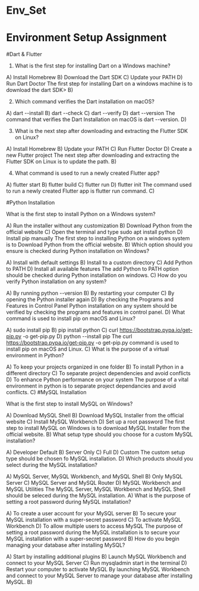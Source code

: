 # Env_Set

# Environment Setup Assignment

#Dart & Flutter

1. What is the first step for installing Dart on a Windows machine?

A) Install Homebrew
B) Download the Dart SDK
C) Update your PATH
D) Run Dart Doctor
The first step for installing Dart on a windows machine is to download the dart SDK>
B)

2. Which command verifies the Dart installation on macOS?

A) dart --install
B) dart --check
C) dart --verify
D) dart --version
The command that verifies the Dart Installation on macOS is dart --version.
D)

3. What is the next step after downloading and extracting the Flutter SDK on Linux?

A) Install Homebrew
B) Update your PATH
C) Run Flutter Doctor
D) Create a new Flutter project
The next step after downloading and extracting the Flutter SDK on Linux is to update the path.
B)

4. What command is used to run a newly created Flutter app?

A) flutter start
B) flutter build
C) flutter run
D) flutter init
The command used to run a newly created Flutter app is flutter run command.
C)

#Python Installation

What is the first step to install Python on a Windows system?

A) Run the installer without any customization
B) Download Python from the official website
C) Open the terminal and type sudo apt install python
D) Install pip manually
The first step to installing Python on a windows system is to Download Python from the official website.
B)
Which option should you ensure is checked during Python installation on Windows?

A) Install with default settings
B) Install to a custom directory
C) Add Python to PATH
D) Install all available features
The add Python to PATH option should be checked during Python installation on windows.
C)
How do you verify Python installation on any system?

A) By running python --version
B) By restarting your computer
C) By opening the Python installer again
D) By checking the Programs and Features in Control Panel
Python installation on any system should be verified by checking the programs and features in control panel.
D)
What command is used to install pip on macOS and Linux?

A) sudo install pip
B) pip install python
C) curl https://bootstrap.pypa.io/get-pip.py -o get-pip.py
D) python --install pip
The curl https://bootstrap.pypa.io/get-pip.py -o get-pip.py command is used to install pip on macOS and Linux.
C)
What is the purpose of a virtual environment in Python?

A) To keep your projects organized in one folder
B) To install Python in a different directory
C) To separate project dependencies and avoid conflicts
D) To enhance Python performance on your system
The purpose of a vital environment in python is to separate project dependancies and avoid conflicts.
C)
#MySQL Installation

What is the first step to install MySQL on Windows?

A) Download MySQL Shell
B) Download MySQL Installer from the official website
C) Install MySQL Workbench
D) Set up a root password
The first step to install MySQL on Windows is to download MySQL Installer from the official website.
B)
What setup type should you choose for a custom MySQL installation?

A) Developer Default
B) Server Only
C) Full
D) Custom
The custom setup type should be chosen fo MySQL installation.
D)
Which products should you select during the MySQL installation?

 A) MySQL Server, MySQL Workbench, and MySQL Shell
B) Only MySQL Server
C) MySQL Server and MySQL Router
D) MySQL Workbench and MySQL Utilities
The MySQL Server, MySQL Workbench and MySQL Shell should be seleced during the MySQL installation.
A)
What is the purpose of setting a root password during MySQL installation?

A) To create a user account for your MySQL server
B) To secure your MySQL installation with a super-secret password
C) To activate MySQL Workbench
D) To allow multiple users to access MySQL
The purpose of setting a root password during the MySQL installation is to secure your MySQL installation with a super-secret password
B)
How do you begin managing your database after installing MySQL?

A) Start by installing additional plugins
B) Launch MySQL Workbench and connect to your MySQL Server
C) Run mysqladmin start in the terminal
D) Restart your computer to activate MySQL
By launching MySQL Workbench and connect to your MySQL Server to manage your database after installing MySQL.
B)
